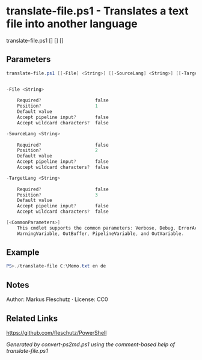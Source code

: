 # translate-file.ps1 - Translates a text file into another language

translate-file.ps1 [<file>] [<source-lang>] [<target-lang>]

## Parameters
```powershell
translate-file.ps1 [[-File] <String>] [[-SourceLang] <String>] [[-TargetLang] <String>] [<CommonParameters>]


-File <String>
    
    Required?                    false
    Position?                    1
    Default value                
    Accept pipeline input?       false
    Accept wildcard characters?  false

-SourceLang <String>
    
    Required?                    false
    Position?                    2
    Default value                
    Accept pipeline input?       false
    Accept wildcard characters?  false

-TargetLang <String>
    
    Required?                    false
    Position?                    3
    Default value                
    Accept pipeline input?       false
    Accept wildcard characters?  false

[<CommonParameters>]
    This cmdlet supports the common parameters: Verbose, Debug, ErrorAction, ErrorVariable, WarningAction, 
    WarningVariable, OutBuffer, PipelineVariable, and OutVariable.
```

## Example
```powershell
PS>./translate-file C:\Memo.txt en de
```


## Notes
Author: Markus Fleschutz · License: CC0

## Related Links
https://github.com/fleschutz/PowerShell

*Generated by convert-ps2md.ps1 using the comment-based help of translate-file.ps1*
